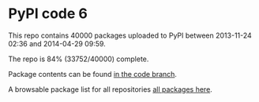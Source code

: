 # PyPI code 6

This repo contains 40000 packages uploaded to PyPI between 
2013-11-24 02:36 and 2014-04-29 09:59.

The repo is 84% (33752/40000) complete.

Package contents can be found [in the code branch](https://github.com/pypi-data/pypi-mirror-6/tree/code/packages).

A browsable package list for all repositories [all packages here](https://pypi-data.github.io/website/repositories/pypi-mirror-6).


